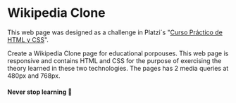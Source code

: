 #  Wikipedia Clone
This web page was designed as a challenge in Platzi´s "[Curso Práctico de HTML y CSS](https://platzi.com/cursos/html-practico/ "Curso Práctico de HTML y CSS")".

Create a Wikipedia Clone page for educational porpouses. This web page is responsive and contains HTML and CSS for the purpose of exercising the theory learned in these two technologies. The pages has 2 media queries at 480px and 768px.

#### Never stop learning 💚
